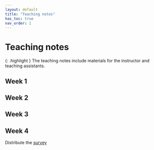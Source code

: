 ```yaml
---
layout: default
title: "Teaching notes"
has_toc: true
nav_order: 1
---
```


# Teaching notes

{: .highlight }
The teaching notes include materials for the instructor and teaching assistants.

## Week 1

## Week 2

## Week 3

## Week 4

Distribute the [survey](assets/Interim_Project_Assessment_Survey.docx)